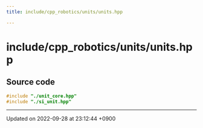 ```yaml
---
title: include/cpp_robotics/units/units.hpp

---
```


# include/cpp_robotics/units/units.hpp






## Source code

```cpp
#include "./unit_core.hpp"
#include "./si_unit.hpp"
```


-------------------------------

Updated on 2022-09-28 at 23:12:44 +0900
